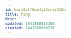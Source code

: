 ```yaml
---
id: barv2olf0uo4jz2iraz318n
title: Ping
desc: ''
updated: 1641880834368
created: 1641880830376
---
```




